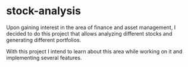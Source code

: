 # stock-analysis

Upon gaining interest in the area of finance and asset management, I decided to do this project that allows analyzing different stocks and generating different portfolios.

With this project I intend to learn about this area while working on it and implementing several features. 
